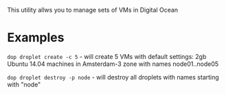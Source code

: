 This utility allws you to manage sets of VMs in Digital Ocean

# Examples

`dop droplet create -c 5` - will create 5 VMs with default settings: 2gb Ubuntu 14.04 machines in Amsterdam-3 zone with names node01..node05

`dop droplet destroy -p node` - will destroy all droplets with names starting with "node"
